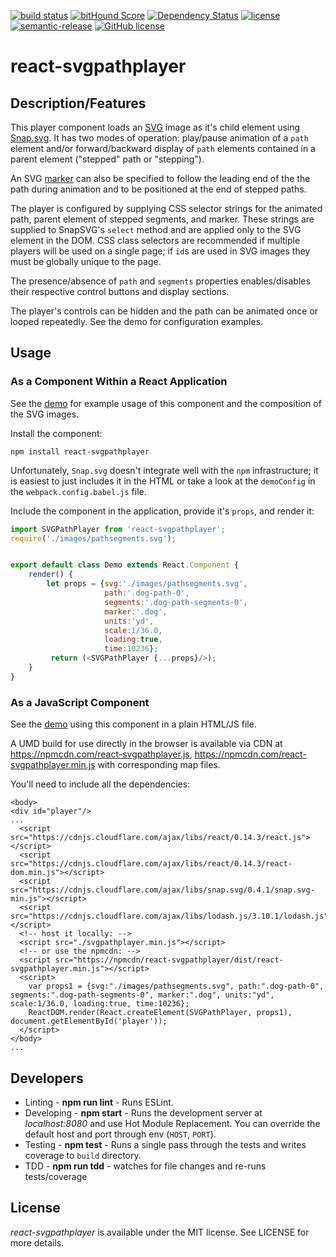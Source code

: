 [![build status](https://secure.travis-ci.org/saschwarz/react-svgpathplayer.svg?style=flat-square)](http://travis-ci.org/saschwarz/react-svgpathplayer) [![bitHound Score](https://www.bithound.io/github/saschwarz/react-svgpathplayer/badges/score.svg?style=flat-square)](https://www.bithound.io/github/saschwarz/react-svgpathplayer) [![Dependency Status](https://david-dm.org/saschwarz/react-svgpathplayer.svg?style=flat-square)](https://david-dm.org/saschwarz/react-svgpathplayer) [![license](https://img.shields.io/npm/v/react-svgpathplayer.svg?style=flat-square)](https://www.npmjs.com/package/react-svgpathplayer) [![semantic-release](https://img.shields.io/badge/%20%20%F0%9F%93%A6%F0%9F%9A%80-semantic--release-e10079.svg?style=flat-square)](https://github.com/semantic-release/semantic-release) [![GitHub license](https://img.shields.io/github/license/mashape/apistatus.svg?style=flat-square)](https://github.com/saschwarz/react-svgpathplayer/blob/master/LICENSE)
# react-svgpathplayer

## Description/Features

This player component loads an [SVG](https://en.wikipedia.org/wiki/Scalable_Vector_Graphics) image as it's child element using [Snap.svg](http://snapsvg.io/). It has two modes of operation: play/pause animation of a `path` element and/or forward/backward display of `path` elements contained in a parent element ("stepped" path or "stepping").

An SVG [marker](http://www.w3.org/TR/SVG/painting.html#Markers) can also be specified to follow the leading end of the the path during animation and to be positioned at the end of stepped paths.

The player is configured by supplying CSS selector strings for the animated path, parent element of stepped segments, and marker. These strings are supplied to SnapSVG's `select` method and are applied only to the SVG element in the DOM. CSS class selectors are recommended if multiple players will be used on a single page; if `id`s are used in SVG images they must be globally unique to the page.

The presence/absence of `path` and `segments` properties enables/disables their respective control buttons and display sections.

The player's controls can be hidden and the path can be animated once or looped repeatedly. See the demo for configuration examples.

## Usage

### As a Component Within a React Application

See the [demo](http://saschwarz.github.io/react-svgpathplayer/) for example usage of this component and the composition of the SVG images.

Install the component:

```
npm install react-svgpathplayer
```

Unfortunately, `Snap.svg` doesn't integrate well with the `npm` infrastructure; it is easiest to just includes it in the HTML or take a look at the `demoConfig` in the `webpack.config.babel.js` file.

Include the component in the application, provide it's `props`, and render it:

```javascript
import SVGPathPlayer from 'react-svgpathplayer';
require('./images/pathsegments.svg');


export default class Demo extends React.Component {
    render() {
        let props = {svg:'./images/pathsegments.svg',
                     path:'.dog-path-0',
                     segments:'.dog-path-segments-0',
                     marker:'.dog',
                     units:'yd',
                     scale:1/36.0,
                     loading:true,
                     time:10236};
         return (<SVGPathPlayer {...props}/>);
    }
}

```

### As a JavaScript Component

See the [demo](http://saschwarz.github.io/react-svgpathplayer/script.html) using this component in a plain HTML/JS file.

A UMD build for use directly in the browser is available via CDN at https://npmcdn.com/react-svgpathplayer.js, https://npmcdn.com/react-svgpathplayer.min.js with corresponding map files.

You'll need to include all the dependencies:

```
<body>
<div id="player"/>
...
  <script src="https://cdnjs.cloudflare.com/ajax/libs/react/0.14.3/react.js"></script>
  <script src="https://cdnjs.cloudflare.com/ajax/libs/react/0.14.3/react-dom.min.js"></script>
  <script src="https://cdnjs.cloudflare.com/ajax/libs/snap.svg/0.4.1/snap.svg-min.js"></script>
  <script src="https://cdnjs.cloudflare.com/ajax/libs/lodash.js/3.10.1/lodash.js"></script>
  <!-- host it locally: -->
  <script src="./svgpathplayer.min.js"></script>
  <!-- or use the npmcdn: -->
  <script src="https://npmcdn/react-svgpathplayer/dist/react-svgpathplayer.min.js"></script>
  <script>
    var props1 = {svg:"./images/pathsegments.svg", path:".dog-path-0", segments:".dog-path-segments-0", marker:".dog", units:"yd", scale:1/36.0, loading:true, time:10236};
    ReactDOM.render(React.createElement(SVGPathPlayer, props1), document.getElementById('player'));
  </script>
</body>
...
```

## Developers

* Linting - **npm run lint** - Runs ESLint.
* Developing - **npm start** - Runs the development server at *localhost:8080* and use Hot Module Replacement. You can override the default host and port through env (`HOST`, `PORT`).
* Testing - **npm test** - Runs a single pass through the tests and writes coverage to `build` directory.
* TDD - **npm run tdd** - watches for file changes and re-runs tests/coverage

## License

*react-svgpathplayer* is available under the MIT license. See LICENSE for more details.
